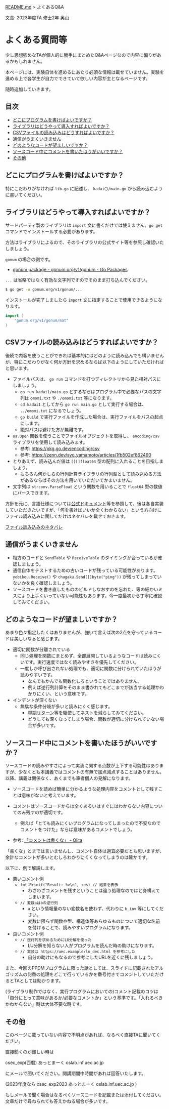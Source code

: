 [README.md](README.md) > よくあるQ&A

文責: 2023年度TA 修士2年 奥山

# よくある質問等

少し思想強めなTAが個人的に勝手にまとめたQ&Aページなので内容に偏りがあるかもしれません。

本ページには、実験自体を進めるにあたり必須な情報は載せていません。実験を進める上で各学生が自力でできていて欲しい内容が主となるページです。

随時追加していきます。

## 目次

- [どこにプログラムを書けばよいですか？](#どこにプログラムを書けばよいですか)
- [ライブラリはどうやって導入すればよいですか？](#ライブラリはどうやって導入すればよいですか)
- [CSVファイルの読み込みはどうすればよいですか？](#CSVファイルの読み込みはどうすればよいですか)
- [通信がうまくいきません](#通信がうまくいきません)
- [どのようなコードが望ましいですか？](#どのようなコードが望ましいですか)
- [ソースコード中にコメントを書いたほうがいいですか？](#ソースコード中にコメントを書いたほうがいいですか)
- [その他](#その他)

## どこにプログラムを書けばよいですか？

特にこだわりがなければ `lib.go` に記述し、 `kadai〇/main.go` から読み込むように書いてください。

## ライブラリはどうやって導入すればよいですか？

サードパーティ製のライブラリは `import` 文に書くだけでは使えません。`go get` コマンドでインストールする必要があります。

方法はライブラリによるので、そのライブラリの公式サイト等を参照し確認いたしましょう。

`gonum` の場合の例です。

- [gonum package - gonum.org/v1/gonum - Go Packages](https://pkg.go.dev/gonum.org/v1/gonum)

`...` は省略ではなく有効な文字列ですのでそのまま打ち込んでください。

```bash
$ go get -u gonum.org/v1/gonum/...
```

インストールが完了しましたら `import` 文に指定することで使用できるようになります。

```go
import (
	"gonum.org/v1/gonum/mat"
)
```


## CSVファイルの読み込みはどうすればよいですか？

後続で内容を使うことができれば基本的にはどのように読み込んでも構いませんが、特にこだわりがなく何か方針を求めるならば以下のようにしていただければと思います。

- ファイルパスは、 `go run` コマンドを打つディレクトリから見た相対パスにしましょう。
    - `go run kadai1/main.go` とするならばプログラム中で必要なパスの文字列は `omomi.txt` や `./omomi.txt` 等になります。
    - `cd kadai1` としてから `go run main.go` として実行する場合は、 `../omomi.txt` になるでしょう。
    - `go build` で実行ファイルを作成した場合は、実行ファイルをパスの起点にします。
    - 絶対パスは避けた方が無難です。
- `os.Open` 関数を使うことでファイルオブジェクトを取得し、 `encoding/csv` ライブラリを使用して読み込みます。
    - 参考: https://pkg.go.dev/encoding/csv
    - 参考: https://zenn.dev/syo_yamamoto/articles/1fb502ef862490
- とりあえず、読み込んだ値は `[][]float64` 型の配列に入れることを目指しましょう。
    - もちろん何かしらの行列計算ライブラリの行列型として読み込める方法があるならばその方法を用いていただいてかまいません。
- 文字列は `strconv.ParseFloat` という関数を用いることで `float64` 型の数値にパースできます。

方針を元に、言語仕様については[公式ドキュメント](https://go-tour-jp.appspot.com/welcome/1)等を参照して、後は各自実装していただきたいですが、「何を書けばいいか全くわからない」という方向けにファイル読み込みに関してだけはネタバレを載せておきます。

[ファイル読み込みのネタバレ](read_csv.md)

## 通信がうまくいきません

- 相方のコードと `SendTable` や `ReceiveTable` のタイミングが合っているか確認しましょう。
- 通信自体をテストするための古いコードが残っている可能性があります。`yobikou.Receive()` や `chugaku.Send([]byte("ping"))` が残ってしまっていないかを良く確認しましょう。
- ソースコードを書き直したもののビルドしなおすのを忘れた、等の細かいミスにより上手くいっていない可能性もあります。今一度最初から丁寧に確認してみてください。

## どのようなコードが望ましいですか？

あまり色々指定したくはありませんが、強いて言えば次の2点を守っているコードは美しいなぁと感じます。

- 適切に関数が分離されている
    - 同じ処理を関数にまとめず、全部展開しているようなコードは読みにくいです。実行速度ではなく読みやすさを優先してください。
    - 一度しか呼び出されない処理でも、適切に関数に分けられていたほうが読みやすいです。
        - なんでもかんでも関数化しろということではありません。
        - 例えば逆行列計算をそのまま書かれてもどこまでが該当する処理かわかりにくい、という意味です。
- インデントが深くない
    - 無駄な条件分岐が多いと読みにくく感じます。
        - [早期リターン](https://zenn.dev/media_engine/articles/early_return)等を駆使してネストを減らしてみてください。
        - どうしても深くなってしまう場合、関数が適切に分けられていない場合が多いです。

## ソースコード中にコメントを書いたほうがいいですか？

ソースコードの読みやすさによって実装に関する点数が上下する可能性はありますが、少なくとも本講義ではコメントの有無で加点減点することはありません。以降、講義は関係なく、あくまでも筆者個人の見解になります。

- ソースコードを読めば簡単に分かるような処理内容をコメントとして残すことは意味がないと考えています。
- コメントはソースコードからは全くあるいはすぐにはわからない内容についてのみ残すのが適切です。
    - 例えば「とても読みにくいプログラムになってしまったので不安なのでコメントをつけた」ならば意味があるコメントでしょう。

- 参考: [「コメントは書くな」 - Qiita](https://qiita.com/hiro-hori/items/1cf28a6ac75db077c8f3)

「書くな」とまでは言いませんし、コメント自体は適宜必要だとも思いますが、余計なコメントが多いとむしろわかりにくくなってしまうのは確かです。

以下に、例で解説します。

- 悪いコメント例
    - `fmt.Printf("Result: %v\n", res) // 結果を表示`
        - わざわざコメントを残すということは違う処理なのではと身構えてしまいます。
    - `// 変数aはbの逆行列`
        - `a` という情報量のない変数名を使わず、代わりに `b_inv` 等にしてください。
        - 変数に限らず関数や型、構造体等あらゆるものについて適切な名前を付けることで、読みやすいプログラムになります。
- 良いコメント例
    - `// 逆行列を求めるためにLU分解を使った`
        - LU分解を知らない人がプログラムを読んだ時の助けになります。
    - `// 実装は https://uec.example/lu_dec.html を参考にした`
        - 自分の助けにもなるので参考にしたURLを近くに残しましょう。

また、今回のPPDMプログラムに限った話としては、スライドに記載されたアルゴリズムの何番の処理をどこで行っているかを番号付きでコメントしていただけるとTAとしては助かります。

(ライブラリ制作ではなく、実行プログラムにおいての)コメント記載のコツは「自分にとって意味があるか/必要なコメントか」という基準です。「入れるべきかわからない」時は大体不要な時です。

## その他

このページに載っていない内容で不明点があれば、なるべく直接TAに聞いてください。

直接聞くのが難しい時は

csec_exp(西暦) あっとまーく oslab.inf.uec.ac.jp

にメールで聞いてください。開講期間中時間があれば回答いたします。

(2023年度なら csec_exp2023 あっとまーく oslab.inf.uec.ac.jp )

もしメールで聞く場合はなるべくソースコードを記載または添付してください。文章だけで尋ねられても答えかねる場合が多いです。